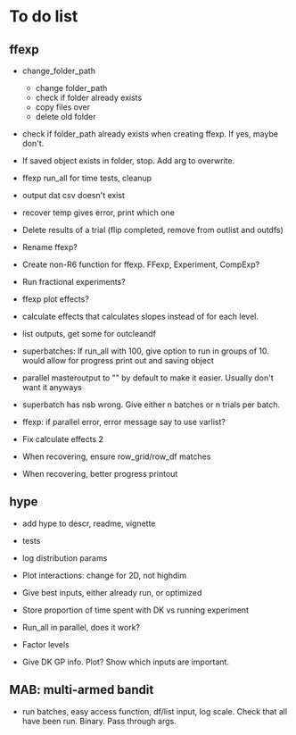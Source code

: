 # To do list

## ffexp

* change_folder_path
  - change folder_path
  - check if folder already exists
  - copy files over
  - delete old folder

* check if folder_path already exists when creating ffexp.
If yes, maybe don't.

* If saved object exists in folder, stop. Add arg to overwrite.

* ffexp run_all for time tests, cleanup

* output dat csv doesn't exist

* recover temp gives error, print which one

* Delete results of a trial (flip completed, remove from outlist and outdfs)

* Rename ffexp? 

* Create non-R6 function for ffexp. FFexp, Experiment, CompExp?

* Run fractional experiments?

* ffexp plot effects?

* calculate effects that calculates slopes instead of for each level.

* list outputs, get some for outcleandf

* superbatches: If run_all with 100, give option to run in groups of 10.
  would allow for progress print out and saving object

* parallel masteroutput to "" by default to make it easier. Usually don't want it anyways

* superbatch has nsb wrong. Give either n batches or n trials per batch.

* ffexp: if parallel error, error message say to use varlist?

* Fix calculate effects 2

* When recovering, ensure row_grid/row_df matches

* When recovering, better progress printout

## hype

* add hype to descr, readme, vignette

* tests

* log distribution params

* Plot interactions: change for 2D, not highdim

* Give best inputs, either already run, or optimized

* Store proportion of time spent with DK vs running experiment

* Run_all in parallel, does it work?

* Factor levels

* Give DK GP info. Plot? Show which inputs are important.

## MAB: multi-armed bandit

* run batches, easy access function, df/list input, log scale.
   Check that all have been run. Binary. Pass through args.
